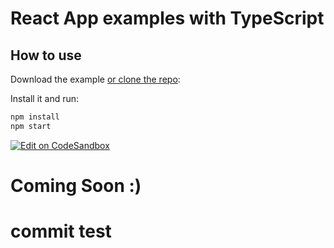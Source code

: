 # React App examples with TypeScript

## How to use

Download the example [or clone the repo](https://github.com/buraksecer/reactjs-101):


Install it and run:

```sh
npm install
npm start
```


[![Edit on CodeSandbox](https://codesandbox.io/static/img/play-codesandbox.svg)](https://codesandbox.io/p/github/buraksecer/reactjs-101/draft/infallible-wildflower)

# Coming Soon :)

# commit test